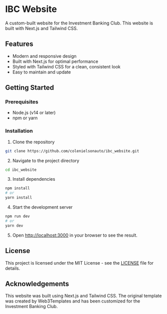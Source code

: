 # IBC Website
A custom-built website for the Investment Banking Club. This website is built with Next.js and Tailwind CSS.

## Features

- Modern and responsive design
- Built with Next.js for optimal performance
- Styled with Tailwind CSS for a clean, consistent look
- Easy to maintain and update

## Getting Started

### Prerequisites

- Node.js (v14 or later)
- npm or yarn

### Installation

1. Clone the repository
```bash
git clone https://github.com/colenielsonauto/ibc_website.git
```

2. Navigate to the project directory
```bash
cd ibc_website
```

3. Install dependencies
```bash
npm install
# or
yarn install
```

4. Start the development server
```bash
npm run dev
# or
yarn dev
```

5. Open [http://localhost:3000](http://localhost:3000) in your browser to see the result.

## License

This project is licensed under the MIT License - see the [LICENSE](LICENSE) file for details.

## Acknowledgements

This website was built using Next.js and Tailwind CSS. The original template was created by Web3Templates and has been customized for the Investment Banking Club.
